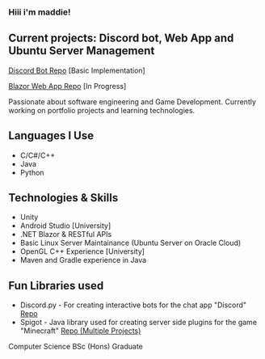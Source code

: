 ### Hiii i'm maddie!

## Current projects: Discord bot, Web App and Ubuntu Server Management

[Discord Bot Repo](https://github.com/madsies/General-Discord-Bot)  [Basic Implementation]

[Blazor Web App Repo](https://github.com/madsies/BlazorApp)   [In Progress]

Passionate about software engineering and Game Development.
Currently working on portfolio projects and learning technologies.

## Languages I Use
- C/C#/C++
- Java
- Python

## Technologies & Skills
- Unity
- Android Studio [University]
- .NET Blazor & RESTful APIs
- Basic Linux Server Maintainance (Ubuntu Server on Oracle Cloud)
- OpenGL C++ Experience [University]
- Maven and Gradle experience in Java

## Fun Libraries used
- Discord.py - For creating interactive bots for the chat app "Discord" [Repo](https://github.com/madsies/General-Discord-Bot)
- Spigot - Java library used for creating server side plugins for the game "Minecraft" [Repo (Multiple Projects)](https://github.com/madsies/MC-Plugin-Archive)

Computer Science BSc (Hons) Graduate

